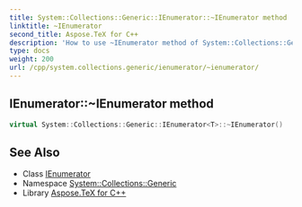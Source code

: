 ```yaml
---
title: System::Collections::Generic::IEnumerator::~IEnumerator method
linktitle: ~IEnumerator
second_title: Aspose.TeX for C++
description: 'How to use ~IEnumerator method of System::Collections::Generic::IEnumerator class in C++.'
type: docs
weight: 200
url: /cpp/system.collections.generic/ienumerator/~ienumerator/
---
```

## IEnumerator::~IEnumerator method




```cpp
virtual System::Collections::Generic::IEnumerator<T>::~IEnumerator()
```

## See Also

* Class [IEnumerator](../)
* Namespace [System::Collections::Generic](../../)
* Library [Aspose.TeX for C++](../../../)
